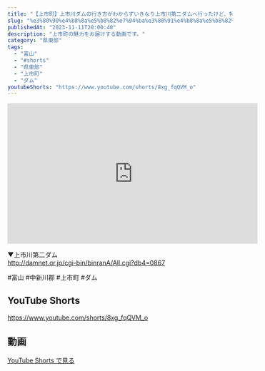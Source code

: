 ```yaml
---
title: "【上市町】上市川ダムの行き方がわからずいきなり上市川第二ダムへ行ったけど、特に取れ高は無かったという感想です。 #shorts"
slug: "%e3%80%90%e4%b8%8a%e5%b8%82%e7%94%ba%e3%80%91%e4%b8%8a%e5%b8%82%e5%b7%9d%e3%83%80%e3%83%a0%e3%81%ae%e8%a1%8c%e3%81%8d%e6%96%b9%e3%81%8c%e3%82%8f%e3%81%8b%e3%82%89%e3%81%9a%e3%81%84%e3%81%8d%e3%81%aa"
publishedAt: "2023-11-11T20:00:40"
description: "上市町の魅力をお届けする動画です。"
category: "県東部"
tags: 
  - "富山"
  - "#shorts"
  - "県東部"
  - "上市町"
  - "ダム"
youtubeShorts: "https://www.youtube.com/shorts/8xg_fqQVM_o"
---
```


<iframe width="560" height="315" src="https://www.youtube.com/embed/j__y7w3_VR4" frameborder="0" allowfullscreen></iframe>

▼上市川第二ダム<br />
http://damnet.or.jp/cgi-bin/binranA/All.cgi?db4=0867

#富山 #中新川郡 #上市町 #ダム

## YouTube Shorts

https://www.youtube.com/shorts/8xg_fqQVM_o

## 動画

[YouTube Shorts で見る](https://www.youtube.com/shorts/8xg_fqQVM_o)

